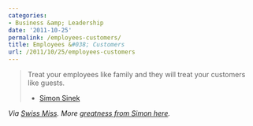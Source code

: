 ```yaml
---
categories:
- Business &amp; Leadership
date: '2011-10-25'
permalink: /employees-customers/
title: Employees &#038; Customers
url: /2011/10/25/employees-customers
---
```


<blockquote>Treat your employees like family and they will treat your customers like guests.

- <a href="http://twitter.com/simonsinek">Simon Sinek</a></blockquote>

<em>Via <a href="http://twitter.com/swissmiss">Swiss Miss</a>. More <a href="https://gomakethings.com/if-you-dont-understand-people-you-dont-understand-business/">greatness from Simon here</a>.</em>